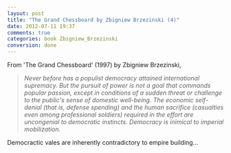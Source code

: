 ```yaml
---
layout: post
title: "The Grand Chessboard by Zbigniew Brzezinski (4)"
date: 2012-07-11 19:37
comments: true
categories: book Zbigniew_Brzezinski
conversion: done
---
```


From 'The Grand Chessboard' (1997) by Zbigniew Brzezinski,

> *Never before has a populist democracy attained international supremacy. But the pursuit of power is not a goal that commands popular passion, except in conditions of a sudden threat or challenge to the public's sense of domestic well-being. The economic self-denial (that is, defense spending) and the human sacrifice (casualties even among professional soldiers) required in the effort are uncongenial to democratic instincts. Democracy is inimical to imperial mobilization.*


Democractic vales are inherently contradictory to empire building…

